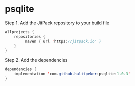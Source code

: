 # psqlite
Step 1. Add the JitPack repository to your build file
```java
allprojects {
    repositories {
	     maven { url 'https://jitpack.io' }
    }
}
```
Step 2. Add the dependencies
```java
dependencies {
    implementation 'com.github.halitpeker:psqlite:1.0.3'
}
```

